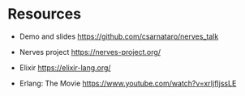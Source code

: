 # Resources

* Demo and slides
    https://github.com/csarnataro/nerves_talk

* Nerves project
    https://nerves-project.org/

* Elixir
    https://elixir-lang.org/

* Erlang: The Movie
    https://www.youtube.com/watch?v=xrIjfIjssLE




  
